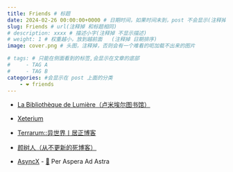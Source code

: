 ```yaml
---
title: Friends # 标题
date: 2024-02-26 00:00:00+0000 # 日期时间，如果时间未到，post 不会显示(注释掉 不显示日期)
slug: Friends # url(注释掉 和标题相同)
# description: xxxx # 描述小字(注释掉 不显示描述)
# weight: 1 # 权重越小，放到越前面   (注释掉 日期排序)
image: cover.png # 头图，注释掉，否则会有一个难看的呃加载不出来的图片

# tags: # 只能在侧面看到的标签,会显示在文章的底部
#     - TAG A
#     - TAG B
categories: #会显示在 post 上面的分类
    - ❤ friends
---
```


- [La Bibliothèque de Lumière（卢米埃尔图书馆）](https://ble-m.ltgc.cc/)

- [Xeterium](https://blog.izfsk.top/ )

  <!-- [https://winterazure.github.io/](https://winterazure.github.io/)
  
  https://winterazure.bitbucket.io/  -->
  
  

  <!-- https://bb.izfsk.top/  new！ -->
  
- [Terrarum::异世界丨居正博客](https://blog.skyju.cc/)
	
    
- [颜树人（从不更新的死博客）](https://yantree.github.io/) 

- [AsyncX](https://blog.asyncx.top/) -  [🌌](https://blog.asyncx.top/zh/friends/) Per Aspera Ad Astra 

